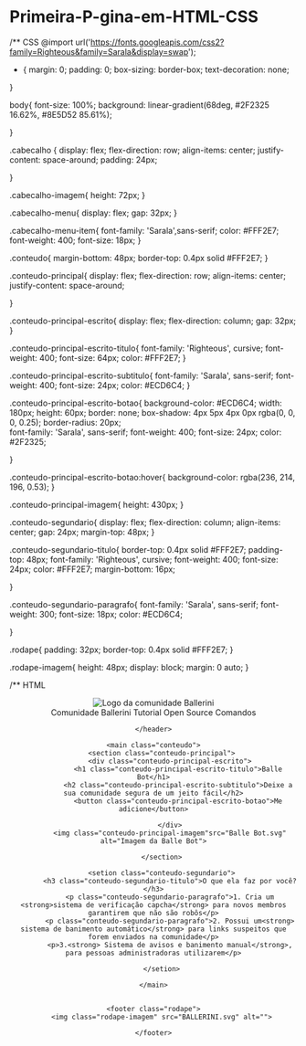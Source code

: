 # Primeira-P-gina-em-HTML-CSS
/** CSS
@import url('https://fonts.googleapis.com/css2?family=Righteous&family=Sarala&display=swap');

* {
    margin: 0;
    padding: 0;
    box-sizing: border-box;
    text-decoration: none;


}

body{
    font-size: 100%;
    background: linear-gradient(68deg, #2F2325 16.62%, #8E5D52 85.61%);

}

.cabecalho {
  display: flex;
  flex-direction: row;
    align-items: center;
    justify-content: space-around;
    padding: 24px;

}

.cabecalho-imagem{
    height: 72px;
}

.cabecalho-menu{
    display: flex;
    gap: 32px;
}

.cabecalho-menu-item{
    font-family: 'Sarala',sans-serif;
    color: #FFF2E7;
    font-weight: 400;
    font-size: 18px;
}    

.conteudo{
    margin-bottom: 48px;
    border-top: 0.4px solid #FFF2E7;
}

.conteudo-principal{
    display: flex;
    flex-direction: row;
    align-items: center;
    justify-content: space-around;

}

.conteudo-principal-escrito{
    display: flex;
    flex-direction: column;
    gap: 32px;
}

.conteudo-principal-escrito-titulo{
    font-family: 'Righteous', cursive;
    font-weight: 400;
    font-size: 64px;
    color: #FFF2E7;
}

.conteudo-principal-escrito-subtitulo{
    font-family: 'Sarala', sans-serif;
    font-weight: 400;
    font-size: 24px;
    color: #ECD6C4;
}

.conteudo-principal-escrito-botao{
    background-color: #ECD6C4;
    width: 180px;
    height: 60px;
    border: none;
    box-shadow: 4px 5px 4px 0px rgba(0, 0, 0, 0.25);
    border-radius: 20px;  
    font-family: 'Sarala', sans-serif;
    font-weight: 400;
    font-size: 24px;
    color: #2F2325;

}

.conteudo-principal-escrito-botao:hover{
    background-color: rgba(236, 214, 196, 0.53);
}




.conteudo-principal-imagem{
    height: 430px;
}

.conteudo-segundario{
    display: flex;
    flex-direction: column;
    align-items: center;
    gap: 24px;
    margin-top: 48px;
}

.conteudo-segundario-titulo{
    border-top:  0.4px solid #FFF2E7;
    padding-top: 48px;
    font-family: 'Righteous', cursive;
    font-weight: 400;
    font-size: 24px;
    color: #FFF2E7;
    margin-bottom: 16px;


}

.conteudo-segundario-paragrafo{
    font-family: 'Sarala', sans-serif;
    font-weight: 300;
    font-size: 18px;
    color: #ECD6C4;


}

.rodape{
    padding: 32px;
    border-top:  0.4px solid #FFF2E7;
}

.rodape-imagem{
    height: 48px;
    display: block;
    margin: 0 auto;
}



/** HTML

<!DOCTYPE html>
<html lang="pt- BR">
<head>
    <meta charset="UTF-8">
    <meta name="viewport" content="width=device-width, initial-scale=1.0">
    <meta name="description" content="Um bot que irá moderar e deixar a sua comunidade segura de um jeito fácil">
    <title>Balle Bot - Modere a sua comunidade do Discord</title>
    <link rel="stylesheet" type="text/css" href="style.css">
</head>

<body>
    <header class="cabecalho">
        <img class="cabecalho-imagem" src="logo.svg" alt="Logo da comunidade Ballerini">
        <nav class="cabecalho-menu">
            <a class="cabecalho-menu-item">Comunidade Ballerini</a>
            <a class="cabecalho-menu-item">Tutorial</a>
            <a class="cabecalho-menu-item">Open Source</a>
            <a class="cabecalho-menu-item">Comandos</a>
        </nav>

    </header>
    
    <main class="conteudo">
        <section class="conteudo-principal">
            <div class="conteudo-principal-escrito">
                <h1 class="conteudo-principal-escrito-titulo">Balle Bot</h1>
                <h2 class="conteudo-principal-escrito-subtitulo">Deixe a sua comunidade segura de um jeito fácil</h2>
                <button class="conteudo-principal-escrito-botao">Me adicione</button>

            </div>
            <img class="conteudo-principal-imagem"src="Balle Bot.svg" alt="Imagem da Balle Bot">

        </section>

        <setion class="conteudo-segundario">
            <h3 class="conteudo-segundario-titulo">O que ela faz por você?</h3>
            <p class="conteudo-segundario-paragrafo">1. Cria um <strong>sistema de verificação capcha</strong> para novos membros garantirem que não são robôs</p>
            <p class="conteudo-segundario-paragrafo">2. Possui um<strong> sistema de banimento automático</strong> para links suspeitos que forem enviados na comunidade</p>
            <p>3.<strong> Sistema de avisos e banimento manual</strong>, para pessoas administradoras utilizarem</p>

        </setion>

    </main>


    <footer class="rodape">
        <img class="rodape-imagem" src="BALLERINI.svg" alt="">

    </footer>





</body>






</html>
